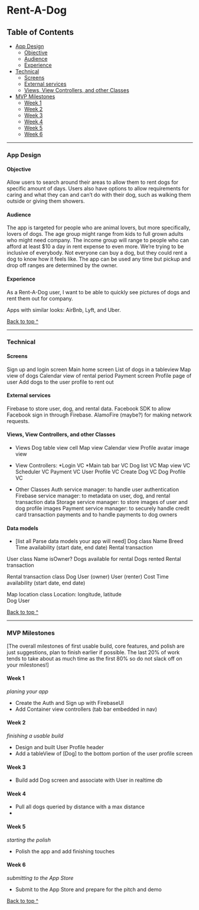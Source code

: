 # Rent-A-Dog
## Table of Contents
  * [App Design](#app-design)
    * [Objective](#objective)
    * [Audience](#audience)
    * [Experience](#experience)
  * [Technical](#technical)
    * [Screens](#Screens)
    * [External services](#external-services)
    * [Views, View Controllers, and other Classes](#Views-View-Controllers-and-other-Classes)
  * [MVP Milestones](#mvp-milestones)
    * [Week 1](#week-1)
    * [Week 2](#week-2)
    * [Week 3](#week-3)
    * [Week 4](#week-4)
    * [Week 5](#week-5)
    * [Week 6](#week-6)

---

### App Design

#### Objective
 
Allow users to search around their areas to allow them to rent dogs for specific amount of days. Users also have options to allow requirements for caring and what they can and can’t do with their dog, such as walking them outside or giving them showers.

#### Audience


The app is targeted for people who are animal lovers, but more specifically, lovers of dogs. The age group might range from kids to full grown adults who might need company. The income group will range to people who can afford at least $10 a day in rent expense to even more. We’re trying to be inclusive of everybody. Not everyone can buy a dog, but they could rent a dog to know how it feels like. The app can be used any time but pickup and drop off ranges are determined by the owner.

#### Experience
 
As a Rent-A-Dog user, I want to be able to quickly see pictures of dogs and rent them out for company. 
 
Apps with similar looks: AirBnb, Lyft, and Uber.

[Back to top ^](#)

---

### Technical

#### Screens


Sign up and login screen
Main home screen 
List of dogs in a tableview
Map view of dogs 
Calendar view of rental period
Payment screen 
Profile page of user
Add dogs to the user profile to rent out
 
 

#### External services
 
Firebase to store user, dog, and rental data. Facebook SDK to allow Facebook sign in through Firebase. AlamoFire (maybe?) for making network requests.

#### Views, View Controllers, and other Classes
* Views
Dog table view cell 
Map view
Calendar view 
Profile avatar image view
 
* View Controllers:
  *Login VC
  *Main tab bar VC
Dog list VC
Map view VC
Scheduler VC
Payment VC
User Profile VC
Create Dog VC
Dog Profile VC
 
* Other Classes
Auth service manager: to handle user authentication
Firebase service manager: to metadata on user, dog, and rental transaction data
Storage service manager: to store images of user and dog profile images
Payment service manager: to securely handle credit card transaction payments and to handle payments to dog owners

#### Data models
* [list all Parse data models your app will need]
Dog class
Name
Breed 
Time availability (start date, end date)
Rental transaction
 
User class
Name 
isOwner?
Dogs available for rental
Dogs rented 
Rental transaction
 
Rental transaction class
Dog
User (owner)
User (renter)
Cost 
Time availability (start date, end date)
 
Map location class
Location: longitude, latitude  
Dog 
User 
 
 

[Back to top ^](#)

---

### MVP Milestones
[The overall milestones of first usable build, core features, and polish are just suggestions, plan to finish earlier if possible. The last 20% of work tends to take about as much time as the first 80% so do not slack off on your milestones!]
 


#### Week 1
_planing your app_
* Create the Auth and Sign up with FirebaseUI
* Add Container view controllers (tab bar embedded in nav)

#### Week 2
_finishing a usable build_
* Design and built User Profile header
* Add a tableView of [Dog] to the bottom portion of the user profile screen

#### Week 3
* Build add Dog screen and associate with User in realtime db

#### Week 4
* Pull all dogs queried by distance with a max distance 
*

#### Week 5
_starting the polish_
* Polish the app and add finishing touches

#### Week 6
_submitting to the App Store_
* Submit to the App Store and prepare for the pitch and demo

[Back to top ^](#)
 
